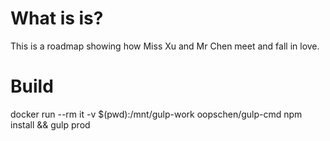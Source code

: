 # What is is?
This is a roadmap showing how Miss Xu and Mr Chen meet and fall in love.

# Build 
docker run --rm it -v $(pwd):/mnt/gulp-work oopschen/gulp-cmd npm install && gulp prod
